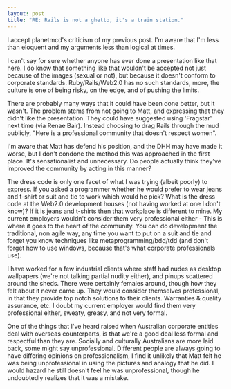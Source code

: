 ```yaml
---
layout: post
title: "RE: Rails is not a ghetto, it's a train station."
---
```


I accept planetmcd's criticism of my previous post. I'm aware that I'm less than eloquent and my arguments less than logical at times.
<!--more-->
I can't say for sure whether anyone has ever done a presentation like that here. I do know that something like that wouldn't be accepted not just because of the images (sexual or not), but because it doesn't conform to corporate standards. Ruby/Rails/Web2.0 has no such standards, more, the culture is one of being risky, on the edge, and of pushing the limits.

There are probably many ways that it could have been done better, but it wasn't. The problem stems from not going to Matt, and expressing that they didn't like the presentation. They could have suggested using 'Fragstar' next time (via Renae Bair). Instead choosing to drag Rails through the mud publicly, "Here is a professional community that doesn't respect women".

I'm aware that Matt has defend his position, and the DHH may have made it worse, but I don't condone the method this was approached in the first place. It's sensationalist and unnecessary. Do people actually think they've improved the community by acting in this manner?

The dress code is only one facet of what I was trying (albeit poorly) to express. If you asked a programmer whether he would prefer to wear jeans and t-shirt or suit and tie to work which would he pick? What is the dress code at the Web2.0 development houses (not having worked at one I don't know)? If it is jeans and t-shirts then that workplace is different to mine. My current employers wouldn't consider them very professional either - This is where it goes to the heart of the community. You can do development the traditional, non agile way, any time you want to put on a suit and tie and forget you know techniques like metaprogramming/bdd/tdd (and don't forget how to use windows, because that's what corporate professionals use).

I have worked for a few industrial clients where staff had nudes as desktop wallpapers (we're not talking partial nudity either), and pinups scattered around the sheds. There were certainly females around, though how they felt about it never came up. They would consider themselves professional, in that they provide top notch solutions to their clients. Warranties &amp; quality assurance, etc. I doubt my current employer would find them very professional either, sweaty, greasy, and not very formal.

One of the things that I've heard raised when Australian corporate entities deal with overseas counterparts, is that we're a good deal less formal and respectful than they are. Socially and culturally Australians are more laid back, some might say unprofessional. Different people are always going to have differing opinions on professionalism, I find it unlikely that Matt felt he was being unprofessional in using the pictures and analogy that he did. I would hazard he still doesn't feel he was unprofessional, though he undoubtedly realizes that it was a mistake.

